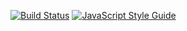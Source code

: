 [![Build Status](https://travis-ci.org/binhsonnguyen/hereami.svg?branch=master)](https://travis-ci.org/binhsonnguyen/hereami)
[![JavaScript Style Guide](https://img.shields.io/badge/code_style-standard-brightgreen.svg)](https://standardjs.com)
